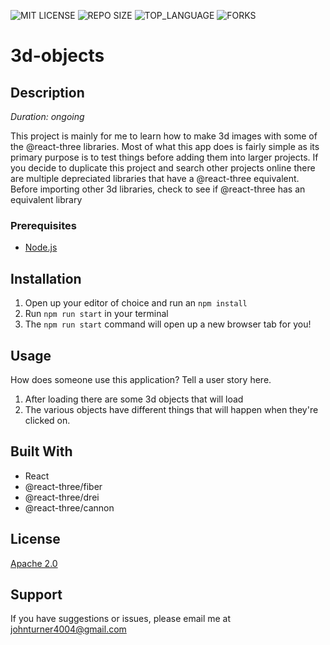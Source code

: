 ![MIT LICENSE](https://img.shields.io/github/license/scottbromander/the_marketplace.svg?style=flat-square)
![REPO SIZE](https://img.shields.io/github/repo-size/scottbromander/the_marketplace.svg?style=flat-square)
![TOP_LANGUAGE](https://img.shields.io/github/languages/top/scottbromander/the_marketplace.svg?style=flat-square)
![FORKS](https://img.shields.io/github/forks/scottbromander/the_marketplace.svg?style=social)

# 3d-objects

## Description

_Duration: ongoing_

This project is mainly for me to learn how to make 3d images with some of the @react-three libraries. Most of what this app does is fairly simple as its primary purpose is to test things before adding them into larger projects. If you decide to duplicate this project and search other projects online there are multiple depreciated libraries that have a @react-three equivalent. Before importing other 3d libraries, check to see if @react-three has an equivalent library

### Prerequisites

- [Node.js](https://nodejs.org/en/)

## Installation

1. Open up your editor of choice and run an `npm install`
2. Run `npm run start` in your terminal
3. The `npm run start` command will open up a new browser tab for you!

## Usage
How does someone use this application? Tell a user story here.

1. After loading there are some 3d objects that will load
2. The various objects have different things that will happen when they're clicked on.


## Built With

 - React
 - @react-three/fiber
 - @react-three/drei
 - @react-three/cannon

## License

[Apache 2.0](https://choosealicense.com/licenses/apache-2.0/)

## Support
If you have suggestions or issues, please email me at [johnturner4004@gmail.com](mailto:johnturner4004@gmail.com)